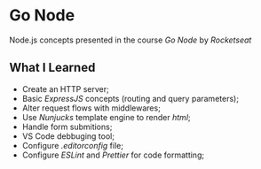 # Go Node

Node.js concepts presented in the course _Go Node_ by _Rocketseat_

## What I Learned

- Create an HTTP server;
- Basic _ExpressJS_ concepts (routing and query parameters);
- Alter request flows with middlewares;
- Use _Nunjucks_ template engine to render _html_;
- Handle form submitions;
- VS Code debbuging tool;
- Configure _.editorconfig_ file;
- Configure _ESLint_ and _Prettier_ for code formatting;
